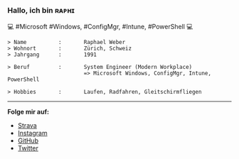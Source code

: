 <!-- https://docs.github.com/en/github/setting-up-and-managing-your-github-profile/managing-your-profile-readme -->

### Hallo, ich bin ʀᴀᴘʜɪ

💻 #Microsoft #Windows, #ConfigMgr, #Intune, #PowerShell 💻

```
> Name          :       Raphael Weber
> Wohnort       :       Zürich, Schweiz
> Jahrgang      :       1991

> Beruf         :       System Engineer (Modern Workplace)
                        => Microsoft Windows, ConfigMgr, Intune, PowerShell

> Hobbies       :       Laufen, Radfahren, Gleitschirmfliegen
```

* * *

**Folge mir auf:**
* <a href="https://www.strava.com/athletes/23075135">Strava</a>
* <a href="https://www.instagram.com/raphweb">Instagram</a>
* <a href="https://github.com/raphweb-ch">GitHub</a>
* <a href="https://twitter.com/RaphWeb_">Twitter</a>

<br>
